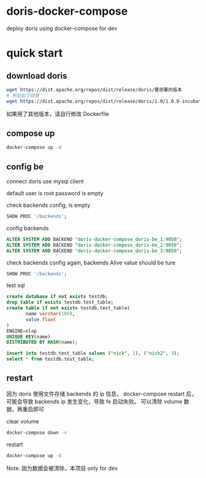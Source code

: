 # doris-docker-compose
deploy doris using docker-compose for dev


# quick start

## download doris
```bash
wget https://dist.apache.org/repos/dist/release/doris/要部署的版本
# 例如如下链接
wget https://dist.apache.org/repos/dist/release/doris/1.0/1.0.0-incubating/apache-doris-1.0.0-incubating-bin.tar.gz
```

如果用了其他版本，请自行修改 Dockerfile

## compose up
```bash
docker-compose up -d
```

## config be
connect doris use mysql client

default user is  root
password is empty


check backends config, is empty 
```sql
SHOW PROC '/backends';
```


config backends
```sql
ALTER SYSTEM ADD BACKEND "doris-docker-compose_doris-be_1:9050";
ALTER SYSTEM ADD BACKEND "doris-docker-compose_doris-be_2:9050";
ALTER SYSTEM ADD BACKEND "doris-docker-compose_doris-be_3:9050";
```

check backends config again, backends Alive value should be ture
```sql
SHOW PROC '/backends';
```

test sql
```sql
create database if not exists testdb;
drop table if exists testdb.test_table;
create table if not exists testdb.test_table(
       name varchar(100),
       value float
)
ENGINE=olap
UNIQUE KEY(name)
DISTRIBUTED BY HASH(name);

insert into testdb.test_table values ("nick", 1), ("nick2", 3);
select * from testdb.test_table;
```

## restart
因为 doris 使用文件存储 backends 的 ip 信息， docker-compose restart 后，可能会导致 backends ip 发生变化，导致 fe 启动失败。
可以清除 volume 数据，再重启即可

clear volume
```bash
docker-compose down -v
```

restart 
```bash
docker-compose up -d
```

Note: 因为数据会被清除，本项目 only for dev 